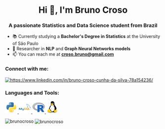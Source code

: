 <h1 align="center">Hi 👋, I'm Bruno Croso</h1>
<h3 align="center">A passionate Statistics and Data Science student from Brazil</h3>

<!--
- 🔭 I’m currently working as a **Data Science Intern at Farmtech**

-->
- 📚 Currently studying a **Bachelor's Degree in Statistics** at the University of São Paulo
- 🔬 Researcher in **NLP** and **Graph Neural Networks models**
- 📫 You can reach me at **croso.bruno@gmail.com**

<h3 align="left">Connect with me:</h3>
<p align="left">
<a href="https://www.linkedin.com/in/bruno-croso-cunha-da-silva-78a154236/" target="blank"><img align="center" src="https://raw.githubusercontent.com/rahuldkjain/github-profile-readme-generator/master/src/images/icons/Social/linked-in-alt.svg" alt="https://www.linkedin.com/in/bruno-croso-cunha-da-silva-78a154236/" height="30" width="40" /></a>
</p>

<h3 align="left">Languages and Tools:</h3>
<p align="left">
  <a href="https://www.python.org" target="_blank" rel="noreferrer">
    <img src="https://raw.githubusercontent.com/devicons/devicon/master/icons/python/python-original.svg" alt="python" width="40" height="40"/>
  </a>
  <a href="https://www.mysql.com/" target="_blank" rel="noreferrer">
    <img src="https://raw.githubusercontent.com/devicons/devicon/master/icons/mysql/mysql-original-wordmark.svg" alt="mysql" width="40" height="40"/>
  </a>
  <a href="https://www.r-project.org/" target="_blank" rel="noreferrer">
    <img src="https://raw.githubusercontent.com/devicons/devicon/master/icons/r/r-original.svg" alt="R" width="40" height="40"/>
  </a>  
  <a href="https://www.linux.org/" target="_blank" rel="noreferrer">
    <img src="https://raw.githubusercontent.com/devicons/devicon/master/icons/linux/linux-original.svg" alt="linux" width="40" height="40"/>
  </a>
</p>

<p><img align="left" src="https://github-readme-stats.vercel.app/api/top-langs?username=brunocroso&show_icons=true&locale=en&layout=compact" alt="brunocroso" /></p>

<p>&nbsp;<img align="center" src="https://github-readme-stats.vercel.app/api?username=brunocroso&show_icons=true&locale=en" alt="brunocroso" /></p>














